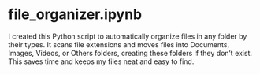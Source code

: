 # file_organizer.ipynb
I created this Python script to automatically organize files in any folder by their types. It scans file extensions and moves files into Documents, Images, Videos, or Others folders, creating these folders if they don’t exist. This saves time and keeps my files neat and easy to find.
